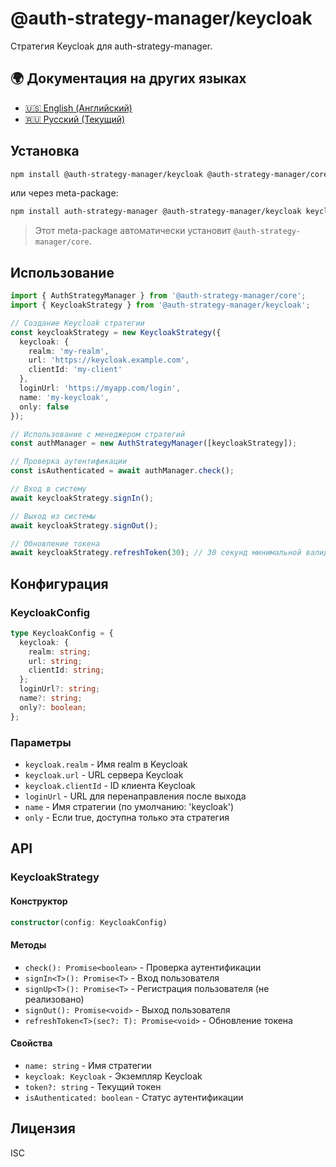 # @auth-strategy-manager/keycloak

Стратегия Keycloak для auth-strategy-manager.

## 🌍 Документация на других языках

- [🇺🇸 English (Английский)](README.md)
- [🇷🇺 Русский (Текущий)](README_RU.md)

## Установка

```bash
npm install @auth-strategy-manager/keycloak @auth-strategy-manager/core keycloak-js
```

или через meta-package:

```bash
npm install auth-strategy-manager @auth-strategy-manager/keycloak keycloak-js
```

> Этот meta-package автоматически установит `@auth-strategy-manager/core`.

## Использование

```typescript
import { AuthStrategyManager } from '@auth-strategy-manager/core';
import { KeycloakStrategy } from '@auth-strategy-manager/keycloak';

// Создание Keycloak стратегии
const keycloakStrategy = new KeycloakStrategy({
  keycloak: {
    realm: 'my-realm',
    url: 'https://keycloak.example.com',
    clientId: 'my-client'
  },
  loginUrl: 'https://myapp.com/login',
  name: 'my-keycloak',
  only: false
});

// Использование с менеджером стратегий
const authManager = new AuthStrategyManager([keycloakStrategy]);

// Проверка аутентификации
const isAuthenticated = await authManager.check();

// Вход в систему
await keycloakStrategy.signIn();

// Выход из системы
await keycloakStrategy.signOut();

// Обновление токена
await keycloakStrategy.refreshToken(30); // 30 секунд минимальной валидности
```

## Конфигурация

### KeycloakConfig

```typescript
type KeycloakConfig = {
  keycloak: {
    realm: string;
    url: string;
    clientId: string;
  };
  loginUrl?: string;
  name?: string;
  only?: boolean;
};
```

### Параметры

- `keycloak.realm` - Имя realm в Keycloak
- `keycloak.url` - URL сервера Keycloak
- `keycloak.clientId` - ID клиента Keycloak
- `loginUrl` - URL для перенаправления после выхода
- `name` - Имя стратегии (по умолчанию: 'keycloak')
- `only` - Если true, доступна только эта стратегия

## API

### KeycloakStrategy

#### Конструктор

```typescript
constructor(config: KeycloakConfig)
```

#### Методы

- `check(): Promise<boolean>` - Проверка аутентификации
- `signIn<T>(): Promise<T>` - Вход пользователя
- `signUp<T>(): Promise<T>` - Регистрация пользователя (не реализовано)
- `signOut(): Promise<void>` - Выход пользователя
- `refreshToken<T>(sec?: T): Promise<void>` - Обновление токена

#### Свойства

- `name: string` - Имя стратегии
- `keycloak: Keycloak` - Экземпляр Keycloak
- `token?: string` - Текущий токен
- `isAuthenticated: boolean` - Статус аутентификации

## Лицензия

ISC 
